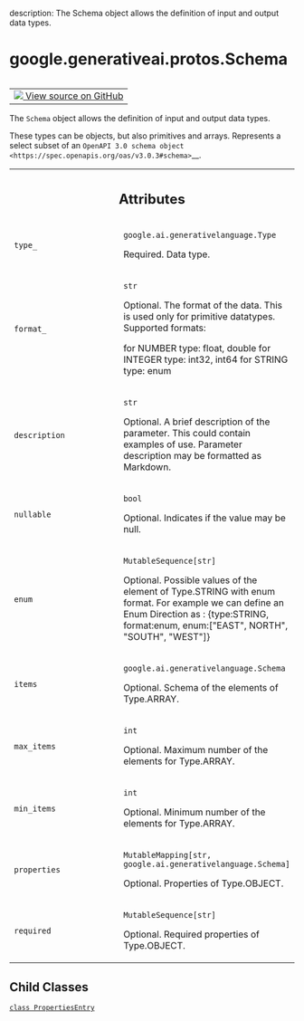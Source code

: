 description: The Schema object allows the definition of input and output data types.

<div itemscope itemtype="http://developers.google.com/ReferenceObject">
<meta itemprop="name" content="google.generativeai.protos.Schema" />
<meta itemprop="path" content="Stable" />
<meta itemprop="property" content="PropertiesEntry"/>
</div>

# google.generativeai.protos.Schema

<!-- Insert buttons and diff -->

<table class="tfo-notebook-buttons tfo-api nocontent" align="left">
<td>
  <a target="_blank" href="https://github.com/googleapis/google-cloud-python/tree/main/packages/google-ai-generativelanguage/google/ai/generativelanguage_v1beta/types/content.py#L641-L734">
    <img src="https://www.tensorflow.org/images/GitHub-Mark-32px.png" />
    View source on GitHub
  </a>
</td>
</table>



The ``Schema`` object allows the definition of input and output data types.

<!-- Placeholder for "Used in" -->
 These types can be objects, but also primitives and arrays.
Represents a select subset of an `OpenAPI 3.0 schema
object <https://spec.openapis.org/oas/v3.0.3#schema>`__.





<!-- Tabular view -->
 <table class="responsive fixed orange">
<colgroup><col width="214px"><col></colgroup>
<tr><th colspan="2"><h2 class="add-link">Attributes</h2></th></tr>

<tr>
<td>

`type_`<a id="type_"></a>

</td>
<td>

`google.ai.generativelanguage.Type`

Required. Data type.

</td>
</tr><tr>
<td>

`format_`<a id="format_"></a>

</td>
<td>

`str`

Optional. The format of the data. This is
used only for primitive datatypes. Supported
formats:

 for NUMBER type: float, double
 for INTEGER type: int32, int64
 for STRING type: enum

</td>
</tr><tr>
<td>

`description`<a id="description"></a>

</td>
<td>

`str`

Optional. A brief description of the
parameter. This could contain examples of use.
Parameter description may be formatted as
Markdown.

</td>
</tr><tr>
<td>

`nullable`<a id="nullable"></a>

</td>
<td>

`bool`

Optional. Indicates if the value may be null.

</td>
</tr><tr>
<td>

`enum`<a id="enum"></a>

</td>
<td>

`MutableSequence[str]`

Optional. Possible values of the element of Type.STRING with
enum format. For example we can define an Enum Direction as
: {type:STRING, format:enum, enum:["EAST", NORTH", "SOUTH",
"WEST"]}

</td>
</tr><tr>
<td>

`items`<a id="items"></a>

</td>
<td>

`google.ai.generativelanguage.Schema`

Optional. Schema of the elements of
Type.ARRAY.


</td>
</tr><tr>
<td>

`max_items`<a id="max_items"></a>

</td>
<td>

`int`

Optional. Maximum number of the elements for
Type.ARRAY.

</td>
</tr><tr>
<td>

`min_items`<a id="min_items"></a>

</td>
<td>

`int`

Optional. Minimum number of the elements for
Type.ARRAY.

</td>
</tr><tr>
<td>

`properties`<a id="properties"></a>

</td>
<td>

`MutableMapping[str, google.ai.generativelanguage.Schema]`

Optional. Properties of Type.OBJECT.

</td>
</tr><tr>
<td>

`required`<a id="required"></a>

</td>
<td>

`MutableSequence[str]`

Optional. Required properties of Type.OBJECT.

</td>
</tr>
</table>



## Child Classes
[`class PropertiesEntry`](../../../google/generativeai/protos/Schema/PropertiesEntry.md)

